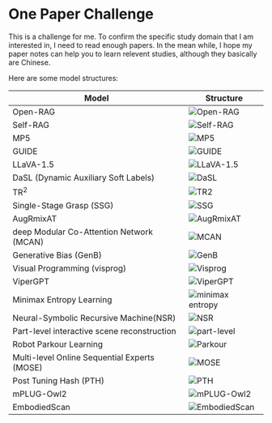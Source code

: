 # One Paper Challenge

This is a challenge for me. To confirm the specific study domain that I am interested in, I need to read enough papers. In the mean while, I hope my paper notes can help you to learn relevent studies, although they basically are Chinese.

Here are some model structures:

|Model|Structure|
|---|---|
|Open-RAG|![Open-RAG](./Big%20Model/fig/Open-RAG.png)|
|Self-RAG|![Self-RAG](./Big%20Model/fig/Self-RAG.png)|
|MP5|![MP5](./Robot%20Planning/fig/MP5.png)|
|GUIDE|![GUIDE](./Generative%20Model/fig/GUIDE.png)|
|LLaVA-1.5|![LLaVA-1.5](./Fine-tuning/fig/LLaVA1.5.png)|
|DaSL (Dynamic Auxiliary Soft Labels)|![DaSL](./Neural%20Network/fig/DaSL.png)|
|$\text{TR}^2$|![TR2](./Robot%20Perception/Fig/TR2%20framework.png)|
|Single-Stage Grasp (SSG)|![SSG](./Robot%20Perception/Fig/SSGfig1.png)|
|AugRmixAT|![AugRmixAT](./Generalization/fig/AugRmixAT.png)|
|deep Modular Co-Attention Network (MCAN)|![MCAN](./Visual%20Question%20Answer/fig/MCAN.png)|
|Generative Bias (GenB)|![GenB](./Visual%20Question%20Answer/fig/GenB%20train%20bias%20model%20and%20discriminator.png)|
|Visual Programming (visprog)|![Visprog](./Visual%20Question%20Answer/fig/Visprog.png)|
|ViperGPT|![ViperGPT](./Visual%20Inference/fig/viperGPT.png)|
|Minimax Entropy Learning|![minimax entropy](./Congnition%20Learning/fig/Minimax%20Entropy%20Learning.png)|
|Neural-Symbolic Recursive Machine(NSR)|![NSR](./Congnition%20Learning/fig/deduction-abduction%20process.png)|
|Part-level interactive scene reconstruction|![part-level](./Robot%20Perception/Fig/Part-level%20interactive%20secne%20reconstruction.png)|
|Robot Parkour Learning|![Parkour](./Robot%20Locomotion/fig/parkour%20two-stage%20RL%20training.png)|
|Multi-level Online Sequential Experts (MOSE)|![MOSE](./Congnition%20Learning/fig/MOSE.png)|
|Post Tuning Hash (PTH)|![PTH](./Algorithm/fig/post%20tuning%20hash.png)|
|mPLUG-Owl2|![mPLUG-Owl2](./Big%20Model/fig/mPLUG-Owl2.png)|
|EmbodiedScan|![EmbodiedScan](./Robot%20Perception/Fig/EmbodiedScan.png)|
